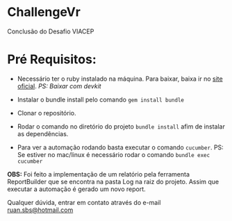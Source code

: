 # ChallengeVr
Conclusão do Desafio VIACEP


# Pré Requisitos:
  - Necessário ter o ruby instalado na máquina. Para baixar, baixa ir no [site oficial](https://rubyinstaller.org/downloads/). _PS: Baixar com devkit_

  - Instalar o bundle install pelo comando ```gem install bundle```

  - Clonar o repositório.

  - Rodar o comando  no diretório do projeto ```bundle install``` afim de instalar as dependências.

  - Para ver a automação rodando basta executar o comando ```cucumber```. PS: Se estiver no mac/linux é necessário rodar o comando ```bundle exec cucumber```

**OBS:** Foi feito a implementação de um relatório pela ferramenta ReportBuilder que se encontra na pasta Log na raiz do projeto. Assim que executar a automação é gerado um novo report.

Qualquer dúvida, entrar em contato através do e-mail ruan.sbs@hotmail.com
